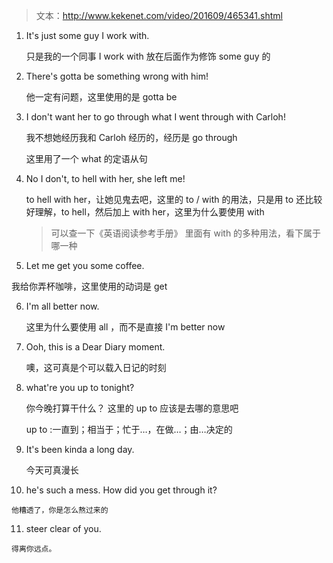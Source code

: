 > 文本：http://www.kekenet.com/video/201609/465341.shtml 

1. It's just some guy I work with. 

   只是我的一个同事 I work with 放在后面作为修饰 some guy 的

2. There's gotta be something wrong with him!

   他一定有问题，这里使用的是 gotta be 

3. I don't want her to go through what I went through with Carloh!

   我不想她经历我和 Carloh 经历的，经历是 go through 

   这里用了一个 what 的定语从句

4. No I don't, to hell with her, she left me!

     to hell with her，让她见鬼去吧，这里的 to / with 的用法，只是用 to 还比较好理解，to hell，然后加上 with her，这里为什么要使用 with 

	> 可以查一下《英语阅读参考手册》 里面有 with 的多种用法，看下属于哪一种

5. Let me get you some coffee.

  我给你弄杯咖啡，这里使用的动词是 get 

6. I'm all better now.

   这里为什么要使用 all ，而不是直接 I'm better now 

7. Ooh, this is a Dear Diary moment. 

   噢，这可真是个可以载入日记的时刻

8. what're you up to tonight?

   你今晚打算干什么？ 这里的 up to 应该是去哪的意思吧

   up to  :一直到；相当于；忙于…，在做…；由…决定的
   
9. It's been kinda a long day.

   今天可真漫长

10.  he's such a mess. How did you get through it?

    他糟透了，你是怎么熬过来的

11.  steer clear of you.

    得离你远点。

   